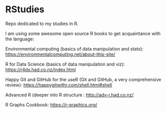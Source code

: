 # RStudies
Repo dedicated to my studies in R.

I am using some awesome open source R books to get acquaintance with the language:

Environmental computing (basics of data manipulation and stats):  https://environmentalcomputing.net/about-this-site/

R for Data Science (basics of data manipulation and viz): https://r4ds.had.co.nz/index.html

Happy Git and GitHub for the useR (Git and GitHub, a very comprehensive review): https://happygitwithr.com/shell.html#shell

Advanced R (deeper into R structure  : http://adv-r.had.co.nz/

R Graphs Cookbook: https://r-graphics.org/